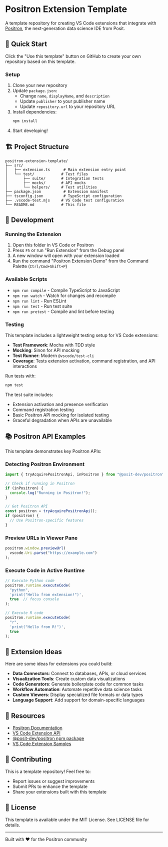 # Positron Extension Template

A template repository for creating VS Code extensions that integrate with [Positron](https://positron.posit.co/), the next-generation data science IDE from Posit.

## 🚀 Quick Start

Click the "Use this template" button on GitHub to create your own repository based on this template.

### Setup

1. Clone your new repository
2. Update `package.json`:
   - Change `name`, `displayName`, and `description`
   - Update `publisher` to your publisher name
   - Update `repository.url` to your repository URL
3. Install dependencies:
   ```bash
   npm install
   ```
4. Start developing!

## 🏗️ Project Structure

```
positron-extension-template/
├── src/
│   ├── extension.ts      # Main extension entry point
│   └── test/            # Test files
│       ├── suite/       # Integration tests
│       ├── mocks/       # API mocks
│       └── helpers/     # Test utilities
├── package.json          # Extension manifest
├── tsconfig.json         # TypeScript configuration
├── .vscode-test.mjs     # VS Code test configuration
└── README.md            # This file
```

## 🔧 Development

### Running the Extension

1. Open this folder in VS Code or Positron
2. Press `F5` or run "Run Extension" from the Debug panel
3. A new window will open with your extension loaded
4. Run the command "Positron Extension Demo" from the Command Palette (`Ctrl/Cmd+Shift+P`)

### Available Scripts

- `npm run compile` - Compile TypeScript to JavaScript
- `npm run watch` - Watch for changes and recompile
- `npm run lint` - Run ESLint
- `npm run test` - Run test suite
- `npm run pretest` - Compile and lint before testing

### Testing

This template includes a lightweight testing setup for VS Code extensions:

- **Test Framework**: Mocha with TDD style
- **Mocking**: Sinon for API mocking
- **Test Runner**: Modern `@vscode/test-cli`
- **Coverage**: Tests extension activation, command registration, and API interactions

Run tests with:
```bash
npm test
```

The test suite includes:
- Extension activation and presence verification
- Command registration testing
- Basic Positron API mocking for isolated testing
- Graceful degradation when APIs are unavailable

## 📚 Positron API Examples

This template demonstrates key Positron APIs:

### Detecting Positron Environment

```typescript
import { tryAcquirePositronApi, inPositron } from "@posit-dev/positron";

// Check if running in Positron
if (inPositron) {
  console.log("Running in Positron!");
}

// Get Positron API
const positron = tryAcquirePositronApi();
if (positron) {
  // Use Positron-specific features
}
```

### Preview URLs in Viewer Pane

```typescript
positron.window.previewUrl(
  vscode.Uri.parse("https://example.com")
);
```

### Execute Code in Active Runtime

```typescript
// Execute Python code
positron.runtime.executeCode(
  "python",
  'print("Hello from extension!")',
  true  // focus console
);

// Execute R code
positron.runtime.executeCode(
  "r",
  'print("Hello from R!")',
  true
);
```

## 🎯 Extension Ideas

Here are some ideas for extensions you could build:

- **Data Connectors**: Connect to databases, APIs, or cloud services
- **Visualization Tools**: Create custom data visualizations
- **Code Generators**: Generate boilerplate code for common tasks
- **Workflow Automation**: Automate repetitive data science tasks
- **Custom Viewers**: Display specialized file formats or data types
- **Language Support**: Add support for domain-specific languages

## 📖 Resources

- [Positron Documentation](https://positron.posit.co/)
- [VS Code Extension API](https://code.visualstudio.com/api)
- [@posit-dev/positron npm package](https://www.npmjs.com/package/@posit-dev/positron)
- [VS Code Extension Samples](https://github.com/microsoft/vscode-extension-samples)

## 🤝 Contributing

This is a template repository! Feel free to:
- Report issues or suggest improvements
- Submit PRs to enhance the template
- Share your extensions built with this template

## 📄 License

This template is available under the MIT License. See LICENSE file for details.

---

Built with ❤️ for the Positron community